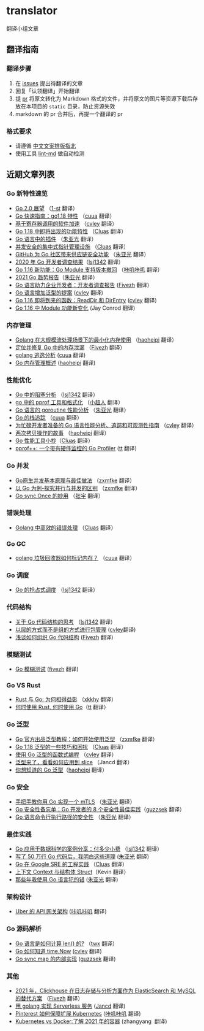 # translator

翻译小组文章


## 翻译指南

### 翻译步骤

1. 在 [issues](https://github.com/gocn/translator/issues) 提出待翻译的文章
2. 回复「认领翻译」开始翻译
3. 提 [pr](https://github.com/gocn/translator/pulls) 将原文转化为 Markdown 格式的文件，并将原文的图片等资源下载后存放在本项目的 `static` 目录，防止资源失效
4. markdown 的 pr 合并后，再提一个翻译的 pr

### 格式要求

* 请遵循 [中文文案排版指北](https://github.com/sparanoid/chinese-copywriting-guidelines/blob/master/README.zh-CN.md)
* 使用工具 [lint-md](https://github.com/hustcc/lint-md) 做自动检测

## 近期文章列表

### Go 新特性速览

* [Go 2.0 展望](https://gocn.vip/topics/20982) （[1-st](https://github.com/1-st) 翻译）
* [Go 快速指南：go1.18 特性](https://gocn.vip/topics/20849) （[cuua](https://github.com/cuua) 翻译）
* [基于寄存器调用的软件加速](https://gocn.vip/topics/20835) （[cvley](https://github.com/cvley) 翻译）
* [Go 1.18 中即将出现的功能特性](https://gocn.vip/topics/17460) （[Cluas](https://github.com/Cluas) 翻译）
* [Go 语言中的插件](https://gocn.vip/topics/12530) （[朱亚光](https://github.com/zhuyaguang) 翻译）
* [并发安全的集中式指针管理设施](https://gocn.vip/topics/12493) （[Cluas](https://github.com/Cluas) 翻译）
* [GitHub 为 Go 社区带来供应链安全功能](https://gocn.vip/topics/12386) （[朱亚光](https://github.com/zhuyaguang) 翻译）
* [2020 年 Go 开发者调查结果](https://gocn.vip/topics/11810)（[lsj1342](https://github.com/lsj1342) 翻译）
* [Go 1.16 新功能：Go Module 支持版本撤回](https://gocn.vip/topics/11667) （[咔叽咔叽](https://github.com/github.com/watermelo) 翻译）
* [2021 Go 趋势报告](https://gocn.vip/topics/11650)（[朱亚光](https://github.com/zhuyaguang) 翻译）
* [Go 语言助力企业开发者：开发者调查报告](https://github.com/gocn/translator/blob/master/2021/w18_Go_is_powering_enterprise_developers.md) ([Fivezh](https://github.com/github.com/fivezh) 翻译)
* [Go 语言增加泛型的提案](https://github.com/gocn/translator/blob/master/2021/w3_a_proposal_for_adding_generics_to_go.md) ([cvley](https://github.com/cvley) 翻译)
*  [Go 1.16 即将到来的函数：ReadDir 和 DirEntry](https://github.com/gocn/translator/blob/master/2021/w6_coming_in_go_1.16_readdir_and_direntry.md) ([cvley](https://github.com/cvley)  翻译)
* [Go 1.16 中 Module 功能新变化](https://github.com/gocn/translator/blob/master/2021/w8_New_module_changes_in_Go_1.16.md) (Jay Conrod 翻译)

###  内存管理

* [Golang 在大规模流处理场景下的最小化内存使用](https://gocn.vip/topics/20995) （[haoheipi](https://github.com/haoheipi) 翻译）
* [定位并修复 Go 中的内存泄漏](https://gocn.vip/topics/17437) （[Fivezh](https://github.com/fivezh) 翻译）
* [golang 逃逸分析](https://github.com/gocn/translator/blob/master/2021/w15_golang_escape_analysis.md) ([cuua](https://github.com/cuua) 翻译)
* [Go 内存管理概述](https://github.com/gocn/translator/blob/master/2021/w21_An_overview_of_memory_management_in_Go.md) ([haoheipi](https://github.com/github.com/haoheipi) 翻译)

### 性能优化

* [Go 中的阻塞分析](https://gocn.vip/topics/17448) （[lsj1342](https://github.com/lsj1342) 翻译）
* [go 中的 pprof 工具和格式化](https://gocn.vip/topics/17419) （[小超人](https://github.com/laxiaohong) 翻译）
* [Go 语言的 goroutine 性能分析](https://gocn.vip/topics/17418) （[朱亚光](https://github.com/zhuyaguang) 翻译）
* [Go 的栈追踪](https://gocn.vip/topics/17343) （[cuua](https://github.com/cuua) 翻译）
* [为忙碌开发者准备的 Go 语言性能分析、追踪和可观测性指南](https://gocn.vip/topics/12544) （[cvley](https://github.com/cvley) 翻译）
* [两次拷贝操作的故事](https://gocn.vip/topics/12465) （[haoheipi](https://github.com/haoheipi) 翻译）
* [Go 性能工具小抄](https://gocn.vip/topics/12198)（[Cluas](https://github.com/github.com/Cluas) 翻译）
* [pprof++: 一个带有硬件监控的 Go Profiler](https://github.com/gocn/translator/blob/master/2021/w20_pprof_go_profiler.md)  ([tt](https://github.com/github.com/1-st) 翻译)

### Go 并发

* [Go原生并发基本原理与最佳做法](https://gocn.vip/topics/21927) （[zxmfke](https://github.com/zxmfke) 翻译）
* [以 Go 为例-探究并行与并发的区别](https://gocn.vip/topics/20993) （[zxmfke](https://github.com/zxmfke) 翻译）
* [Go sync.Once 的妙用](https://gocn.vip/topics/12514) （[张宇](https://github.com/pseudoyu) 翻译）

### 错误处理

* [Golang 中高效的错误处理](https://gocn.vip/topics/21016) （[Cluas](https://github.com/Cluas) 翻译）

### Go GC

* [golang 垃圾回收器如何标记内存？](https://gocn.vip/topics/12251) （[cuua](https://github.com/github.com/cuua) 翻译）

### Go 调度

* [Go 的抢占式调度](https://gocn.vip/topics/12062) （[lsj1342](https://github.com/lsj1342) 翻译）

### 代码结构

* [关于 Go 代码结构的思考](https://gocn.vip/topics/20960) （[lsj1342](https://github.com/lsj1342) 翻译）
* [以层的方式而不是组的方式进行包管理](https://gocn.vip/topics/11666)  ([cvley](https://github.com/github.com/cvley)翻译)
* [浅谈如何组织 Go 代码结构](https://github.com/gocn/translator/blob/master/2021/w20_Thoughts_on_how_to_structure_Go_code.md) ([Fivezh](https://github.com/github.com/fivezh) 翻译)

### 模糊测试

* [Go 模糊测试](https://gocn.vip/topics/20941) ([fivezh](https://github.com/fivezh) 翻译)

### Go VS Rust

* [Rust 与 Go: 为何相得益彰](https://gocn.vip/topics/20929) （[xkkhy](https://github.com/github.com/xkkhy) 翻译）
* [何时使用 Rust, 何时使用 Go](https://github.com/gocn/translator/blob/master/2021/w12_When_to_use_Rust_and_when_to_use_Go.md)（[tt](https://github.com/1-st) 翻译）

### Go 泛型

* [Go 官方出品泛型教程：如何开始使用泛型](https://gocn.vip/topics/20885) （[zxmfke](https://github.com/zxmfke) 翻译）
* [Go 1.18 泛型的一些技巧和困扰](https://gocn.vip/topics/17485) （[Cluas](https://github.com/Cluas) 翻译）
* [使用 Go 泛型的函数式编程](https://gocn.vip/topics/12233) （[cvley](https://github.com/github.com/cvley) 翻译）
* [泛型来了，看看如何应用到 slice](https://gocn.vip/topics/11725) （Jancd 翻译）
* [你想知道的 Go 泛型](https://github.com/gocn/translator/blob/master/2021/w13_Generics_in_Go.md)（[haoheipi](https://github.com/haoheipi) 翻译）

### Go 安全

* [手把手教你用 Go 实现一个 mTLS](https://gocn.vip/topics/17472) （[朱亚光](https://github.com/zhuyaguang) 翻译）
* [Go 安全性备忘单：Go 开发者的 8 个安全性最佳实践](https://github.com/gocn/translator/blob/master/2021/w10_Go_Security_cheatsheet.md)（[guzzsek](https://github.com/guzzsek) 翻译）
* [Go 语言命令行执行路径的安全性](https://gocn.vip/topics/11648) （[朱亚光](https://github.com/zhuyaguang) 翻译）

### 最佳实践

* [Go 应用于数据科学的案例分享：付多少小费](https://gocn.vip/topics/12415) （[lsj1342](https://github.com/lsj1342) 翻译）
* [写了 50 万行 Go 代码后，我明白这些道理](https://gocn.vip/topics/12210) ([朱亚光](https://github.com/zhuyaguang) 翻译)
* [Go 在 Google SRE 的工程实践](https://gocn.vip/topics/11923) （[Cluas](https://github.com/Cluas) 翻译）
* [上下文 Context 与结构体 Struct](https://gocn.vip/topics/11707)（Kevin 翻译）
* [那些年我使用 Go 语言犯的错](https://github.com/gocn/translator/blob/master/2021/w13_My_Go_mistakes.md) ([朱亚光](https://github.com/zhuyaguang) 翻译)

### 架构设计

* [Uber 的 API 网关架构](https://github.com/gocn/translator/blob/master/2021/w22_uber_architecture_api_gateway.md) ([咔叽咔叽](https://github.com/github.com/watermeloooo) 翻译)

### Go 源码解析

* [Go 语言是如何计算 len() 的?](https://gocn.vip/topics/12437) （[twx](https://github.com/1-st) 翻译）
* [Go 如何知道 time.Now](https://github.com/gocn/translator/blob/master/2021/w14_how_does_go_know_time_now.md) ([cvley](https://github.com/cvley) 翻译)
* [Go sync map 的内部实现](https://github.com/gocn/translator/blob/master/2021/w29_Go%20Inside%20sync.Map%E2%80%8A%E2%80%94%E2%80%8AHow%20does%20sync.Map%20work%20internally.md) ([guzzsek](https://github.com/laxiaohong) 翻译)

### 其他

* [2021 年，Clickhouse 在日志存储与分析方面作为 ElasticSearch 和 MySQL 的替代方案](https://gocn.vip/topics/11814) （[Fivezh](https://github.com/fivezh) 翻译）
* [用 golang 实现 Serverless 服务](https://github.com/gocn/translator/blob/master/2021/w26_How_I'm_writing_Serverless_Services_in_Golang_these_days.md) ([Jancd](https://github.com/Jancd) 翻译)
* [Pinterest 如何保障扩展 Kubernetes](https://github.com/gocn/translator/blob/master/2021/w27_scaling_k8s_with_assurance_at_pinterest_introduction.md) ([咔叽咔叽](https://github.com/github.com/watermeloooo)  翻译)
* [Kubernetes vs Docker:了解 2021 年的容器](https://github.com/gocn/translator/blob/master/2021/w3_kubernetes_vs_docker.md)  (zhangyang  翻译)

  
